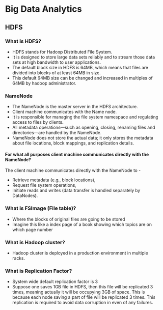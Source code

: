 # Big Data Analytics


## HDFS

### What is HDFS?
- HDFS stands for Hadoop Distributed File System.
- It is designed to store large data sets reliably and to stream those data sets at high bandwidth to user applications.
- The default block size in HDFS is 64MB, which means that files are divided into blocks of at least 64MB in size.
- This default 64MB size can be changed and increased in multiples of 64MB by hadoop administrator.


### NameNode
- The NameNode is the master server in the HDFS architecture.
- Client machine communicates with the Name node.
- It is responsible for managing the file system namespace and regulating access to files by clients.
- All metadata operations—such as opening, closing, renaming files and directories—are handled by the NameNode.
- NameNode does not store the actual data; it only stores the metadata about file locations, block mappings, and replication details.

#### For what all purposes client machine communicates directly with the NameNode?
The client machine communicates directly with the NameNode to -
- Retrieve metadata (e.g., block locations),
- Request file system operations,
- Initiate reads and writes (data transfer is handled separately by DataNodes).

### What is FSImage (File table)?
- Where the blocks of original files are going to be stored
- Imagine this like a index page of a book showing which topics are on which page number

### What is Hadoop cluster?
- Hadoop cluster is deployed in a production environment in multiple racks.

### What is Replication Factor?
- System wide default replication factor is 3
- Suppose one saves 1GB file in HDFS, then this file will be replicated 3 times, meaning actually it will be occupying
3GB of space. This is because each node saving a part of file will be replicated 3 times. This replication is required
to avoid data corruption in even of any failures.